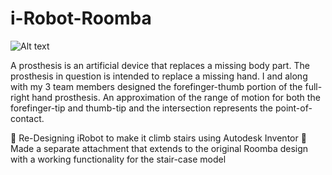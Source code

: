 # i-Robot-Roomba

![Alt text](/src/Components/Projects/ezgif.com-webp)

A prosthesis is an artificial device that replaces a missing body part. The prosthesis in question is intended to replace a missing hand. I and along with my 3 team members designed the forefinger-thumb portion of the full-right hand prosthesis. An approximation of the range of motion for both the forefinger-tip and thumb-tip and the intersection represents the point-of-contact.

🌱 Re-Designing iRobot to make it climb stairs using Autodesk Inventor
👯 Made a separate attachment that extends to the original Roomba design with a working functionality for the stair-case model
